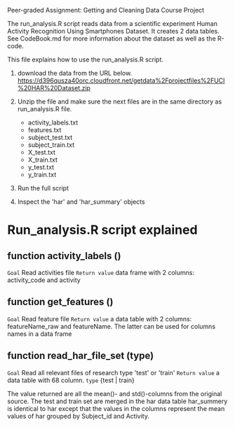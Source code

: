 Peer-graded Assignment: Getting and Cleaning Data Course Project

The run_analysis.R script reads data from a scientific experiment Human
Activity Recognition Using Smartphones Dataset.
It creates 2 data tables. See CodeBook.md for more information about the
dataset as well as the R-code.

This file explains how to use the run_analysis.R script.

1.  download the data from the URL below.
    https://d396qusza40orc.cloudfront.net/getdata%2Fprojectfiles%2FUCI%20HAR%20Dataset.zip

1.  Unzip the file and make sure the next files are in the same directory
    as run_analysis.R file.
    - activity_labels.txt
    - features.txt
    - subject_test.txt
    - subject_train.txt
    - X_test.txt
    - X_train.txt
    - y_test.txt
    - y_train.txt

1.  Run the full script

1.  Inspect the 'har' and 'har_summary' objects


# Run_analysis.R script explained
## function activity_labels ()

`Goal` Read activities file 
`Return value` data frame with 2 columns: activity_code and activity

## function get_features ()

`Goal` Read feature file
`Return value` a data table with 2 columns: featureName_raw and featureName. The latter can be used for columns names in a data frame

## function read_har_file_set (type) 
`Goal` Read all relevant files of research type 'test' or 'train' 
`Return value` a data table with 68 column. 
`type` {test | train}

The value returned are all the mean()- and std()-columns from the original source. 
The test and train set are merged in the har data table
har_summery is identical to har except that the values in the columns represent the mean values of har grouped by Subject_id and Activity.
